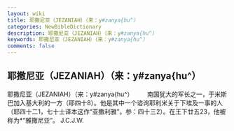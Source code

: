 ```yaml
---
layout: wiki
title: 耶撒尼亚（JEZANIAH）（来：y#zanya{hu^）
categories: NewBibleDictionary
description: 耶撒尼亚（JEZANIAH）（来：y#zanya{hu^）
keywords: 耶撒尼亚（JEZANIAH）（来：y#zanya{hu^）
comments: false
---
```


## 耶撒尼亚（JEZANIAH）（来：y#zanya{hu^）



耶撒尼亚（JEZANIAH）（来：y#zanya{hu^）
　　南国犹大的军长之一，于米斯巴加入基大利的一方（耶四十8）。他是其中一个谘询耶利米关于下埃及一事的人（耶四十二1，七十士译本这作“亚撒利雅”。参：四十三2）。在王下廿五23，他被称为*“雅撒尼亚”。
J.C.J.W.




